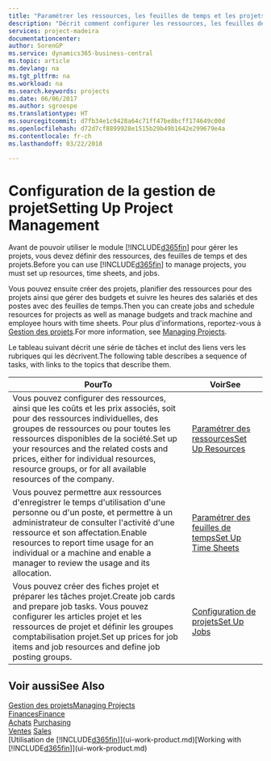 ```yaml
---
title: "Paramétrer les ressources, les feuilles de temps et les projets| Microsoft Docs"
description: "Décrit comment configurer les ressources, les feuilles de temps et les projets pour la gestion des projets."
services: project-madeira
documentationcenter: 
author: SorenGP
ms.service: dynamics365-business-central
ms.topic: article
ms.devlang: na
ms.tgt_pltfrm: na
ms.workload: na
ms.search.keywords: projects
ms.date: 06/06/2017
ms.author: sgroespe
ms.translationtype: HT
ms.sourcegitcommit: d7fb34e1c9428a64c71ff47be8bcff174649c00d
ms.openlocfilehash: d72d7cf8899928e1515b29b49b1642e299679e4a
ms.contentlocale: fr-ch
ms.lasthandoff: 03/22/2018

---
```

# <a name="setting-up-project-management"></a><span data-ttu-id="78af2-103">Configuration de la gestion de projet</span><span class="sxs-lookup"><span data-stu-id="78af2-103">Setting Up Project Management</span></span>
<span data-ttu-id="78af2-104">Avant de pouvoir utiliser le module [!INCLUDE[d365fin](includes/d365fin_md.md)] pour gérer les projets, vous devez définir des ressources, des feuilles de temps et des projets.</span><span class="sxs-lookup"><span data-stu-id="78af2-104">Before you can use [!INCLUDE[d365fin](includes/d365fin_md.md)] to manage projects, you must set up resources, time sheets, and jobs.</span></span>

<span data-ttu-id="78af2-105">Vous pouvez ensuite créer des projets, planifier des ressources pour des projets ainsi que gérer des budgets et suivre les heures des salariés et des postes avec des feuilles de temps.</span><span class="sxs-lookup"><span data-stu-id="78af2-105">Then you can create jobs and schedule resources for projects as well as manage budgets and track machine and employee hours with time sheets.</span></span> <span data-ttu-id="78af2-106">Pour plus d'informations, reportez-vous à [Gestion des projets](projects-manage-projects.md).</span><span class="sxs-lookup"><span data-stu-id="78af2-106">For more information, see [Managing Projects](projects-manage-projects.md).</span></span>  

<span data-ttu-id="78af2-107">Le tableau suivant décrit une série de tâches et inclut des liens vers les rubriques qui les décrivent.</span><span class="sxs-lookup"><span data-stu-id="78af2-107">The following table describes a sequence of tasks, with links to the topics that describe them.</span></span>

| <span data-ttu-id="78af2-108">Pour</span><span class="sxs-lookup"><span data-stu-id="78af2-108">To</span></span> | <span data-ttu-id="78af2-109">Voir</span><span class="sxs-lookup"><span data-stu-id="78af2-109">See</span></span> |
| --- | --- |
| <span data-ttu-id="78af2-110">Vous pouvez configurer des ressources, ainsi que les coûts et les prix associés, soit pour des ressources individuelles, des groupes de ressources ou pour toutes les ressources disponibles de la société.</span><span class="sxs-lookup"><span data-stu-id="78af2-110">Set up your resources and the related costs and prices, either for individual resources, resource groups, or for all available resources of the company.</span></span> |[<span data-ttu-id="78af2-111">Paramétrer des ressources</span><span class="sxs-lookup"><span data-stu-id="78af2-111">Set Up Resources</span></span>](projects-how-setup-resources.md) |
| <span data-ttu-id="78af2-112">Vous pouvez permettre aux ressources d'enregistrer le temps d'utilisation d'une personne ou d'un poste, et permettre à un administrateur de consulter l'activité d'une ressource et son affectation.</span><span class="sxs-lookup"><span data-stu-id="78af2-112">Enable resources to report time usage for an individual or a machine and enable a manager to review the usage and its allocation.</span></span> |[<span data-ttu-id="78af2-113">Paramétrer des feuilles de temps</span><span class="sxs-lookup"><span data-stu-id="78af2-113">Set Up Time Sheets</span></span>](projects-how-setup-time-sheets.md) |
| <span data-ttu-id="78af2-114">Vous pouvez créer des fiches projet et préparer les tâches projet.</span><span class="sxs-lookup"><span data-stu-id="78af2-114">Create job cards and prepare job tasks.</span></span> <span data-ttu-id="78af2-115">Vous pouvez configurer les articles projet et les ressources de projet et définir les groupes comptabilisation projet.</span><span class="sxs-lookup"><span data-stu-id="78af2-115">Set up prices for job items and job resources and define job posting groups.</span></span> |[<span data-ttu-id="78af2-116">Configuration de projets</span><span class="sxs-lookup"><span data-stu-id="78af2-116">Set Up Jobs</span></span>](projects-how-setup-jobs.md) |

## <a name="see-also"></a><span data-ttu-id="78af2-117">Voir aussi</span><span class="sxs-lookup"><span data-stu-id="78af2-117">See Also</span></span>
[<span data-ttu-id="78af2-118">Gestion des projets</span><span class="sxs-lookup"><span data-stu-id="78af2-118">Managing Projects</span></span>](projects-manage-projects.md)  
[<span data-ttu-id="78af2-119">Finances</span><span class="sxs-lookup"><span data-stu-id="78af2-119">Finance</span></span>](finance.md)  
<span data-ttu-id="78af2-120">[Achats](purchasing-manage-purchasing.md)       </span><span class="sxs-lookup"><span data-stu-id="78af2-120">[Purchasing](purchasing-manage-purchasing.md)       </span></span>  
<span data-ttu-id="78af2-121">[Ventes](sales-manage-sales.md)   </span><span class="sxs-lookup"><span data-stu-id="78af2-121">[Sales](sales-manage-sales.md)   </span></span>  
<span data-ttu-id="78af2-122">[Utilisation de [!INCLUDE[d365fin](includes/d365fin_md.md)]](ui-work-product.md)</span><span class="sxs-lookup"><span data-stu-id="78af2-122">[Working with [!INCLUDE[d365fin](includes/d365fin_md.md)]](ui-work-product.md)</span></span>  

